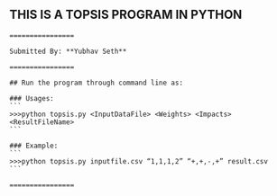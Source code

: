 ## THIS IS A TOPSIS PROGRAM IN PYTHON

    ================       

    Submitted By: **Yubhav Seth**

    ================

    ## Run the program through command line as:

    ### Usages:
    ```
    >>>python topsis.py <InputDataFile> <Weights> <Impacts> <ResultFileName>
    ```

    ### Example:
    ```
    >>>python topsis.py inputfile.csv “1,1,1,2” “+,+,-,+” result.csv
    ```

    ================